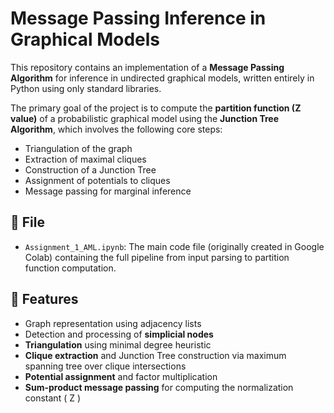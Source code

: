 # Message Passing Inference in Graphical Models

This repository contains an implementation of a **Message Passing Algorithm** for inference in undirected graphical models, written entirely in Python using only standard libraries.

The primary goal of the project is to compute the **partition function (Z value)** of a probabilistic graphical model using the **Junction Tree Algorithm**, which involves the following core steps:

- Triangulation of the graph
- Extraction of maximal cliques
- Construction of a Junction Tree
- Assignment of potentials to cliques
- Message passing for marginal inference

## 📁 File

- `Assignment_1_AML.ipynb`: The main code file (originally created in Google Colab) containing the full pipeline from input parsing to partition function computation.

## 🚀 Features

- Graph representation using adjacency lists
- Detection and processing of **simplicial nodes**
- **Triangulation** using minimal degree heuristic
- **Clique extraction** and Junction Tree construction via maximum spanning tree over clique intersections
- **Potential assignment** and factor multiplication
- **Sum-product message passing** for computing the normalization constant \( Z \)


